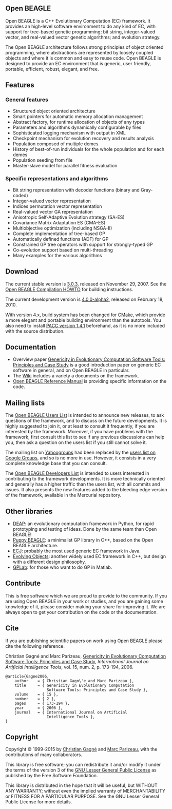 ## Open BEAGLE

Open BEAGLE is a C++ Evolutionary Computation (EC) framework. It provides an high-level software environment to do any kind of EC, with support for tree-based genetic programming; bit string, integer-valued vector, and real-valued vector genetic algorithms; and evolution strategy.

The Open BEAGLE architecture follows strong principles of object oriented programming, where abstractions are represented by loosely coupled objects and where it is common and easy to reuse code. Open BEAGLE is designed to provide an EC environment that is generic, user friendly, portable, efficient, robust, elegant, and free.

## Features

### General features
* Structured object oriented architecture
* Smart pointers for automatic memory allocation management
* Abstract factory, for runtime allocation of objects of any types
* Parameters and algorithms dynamically configurable by files
* Sophisticated logging mechanism with output in XML
* Checkpoint mechanism for evolution recovery and results analysis
* Population composed of multiple demes
* History of best-of-run individuals for the whole population and for each demes
* Population seeding from file
* Master-slave model for parallel fitness evaluation

### Specific representations and algorithms
* Bit string representation with decoder functions (binary and Gray-coded)
* Integer-valued vector representation
* Indices permutation vector representation
* Real-valued vector GA representation
* Anisotropic Self-Adaptive Evolution strategy (SA-ES)
* Covariance Matrix Adaptation ES (CMA-ES)
* Multiobjective optimization (including NSGA-II)
* Complete implementation of tree-based GP
* Automatically defined functions (ADF) for GP
* Constrained GP tree operators with support for strongly-typed GP
* Co-evolution support based on multi-threading
* Many examples for the various algorithms

## Download

The current stable version is [3.0.3](http://code.google.com/p/beagle/downloads/detail?name=beagle-3.0.3.tar.gz), released on November 29, 2007. See the [Open BEAGLE Compilation HOWTO](http://code.google.com/p/beagle/downloads/detail?name=beagle-compil-howto-3.0.1-r1.pdf) for building instructions.

The current development version is [4.0.0-alpha2](http://code.google.com/p/beagle/downloads/detail?name=OpenBEAGLE-4.0.0-alpha2-Source.tar.gz), released on February 18, 2010.

With version 4.x, build system has been changed for [CMake](http://www.cmake.org), which provide a more elegant and portable building environment than the autotools. You also need to install [PACC version 1.4.1](http://code.google.com/p/beagle/downloads/detail?name=pacc-1.4.1-Source.tar.gz) beforehand, as it is no more included with the source distribution. 

## Documentation

* Overview paper [Genericity in Evolutionary Computation Software Tools: Principles and Case Study](http://vision.gel.ulaval.ca/en/publications/Id_605/PublDetails.php) is a good introduction paper on generic EC software in general, and on Open BEAGLE in particular.
* The [Wiki](http://code.google.com/p/beagle/w/list) includes a variety a documents on the framework.
* [Open BEAGLE Reference Manual](http://beagle.gel.ulaval.ca/refmanual/current) is providing specific information on the code.

## Mailing lists

The [Open BEAGLE Users List](https://groups.google.com/forum/#!forum/openbeagle-users) is intended to announce new releases, to ask questions of the framework, and to discuss on the future developments. It is highly suggested to join it, or at least to consult it frequently, if you are interested by the framework. Moreover, if you have problems with the framework, first consult this list to see if any previous discussions can help you, then ask a question on the users list if you still cannot solve it.

The mailing list on [Yahoogroups](http://tech.groups.yahoo.com/group/openbeagle) had been replaced by the [users list on Google Groups](https://groups.google.com/forum/#!forum/openbeagle-users), and so is no more in use. However, it consists in a very complete knowledge base that you can consult.

The [Open BEAGLE Developers List](https://groups.google.com/forum/#!forum/openbeagle-developers) is intended to users interested in contributing to the framework developments. It is more technically oriented and generally has a higher traffic than the users list, with all commits and issues. It also presents the new features added to the bleeding edge version of the framework, available in the Mercurial repository. 

## Other libraries

* [DEAP](http://code.google.com/p/deap): an evolutionary computation framework in Python, for rapid prototyping and testing of ideas. Done by the same team than Open BEAGLE!
* [Puppy BEAGLE](https://code.google.com/p/beagle/wiki/Puppy): a minimalist GP library in C++, based on the Open BEAGLE architecture.
* [ECJ](http://cs.gmu.edu/~eclab/projects/ecj/): probably the most used generic EC framework in Java.
* [Evolving Objects](http://eodev.sourceforge.net/): another widely used EC framework in C++, but design with a different design philosophy.
* [GPLab](http://gplab.sourceforge.net/): for those who want to do GP in Matlab.

## Contribute

This is free software which we are proud to provide to the community. If you are using Open BEAGLE in your work or studies, and you are gaining some knowledge of it, please consider making your share for improving it. We are always open to get your contribution on the code or the documentation.

## Cite

If you are publishing scientific papers on work using Open BEAGLE please cite the following reference.

Christian Gagné and Marc Parizeau, [Genericity in Evolutionary Computation Software Tools: Principles and Case Study](http://vision.gel.ulaval.ca/en/publications/Id_605/PublDetails.php), _International Journal on Artificial Intelligence Tools_, vol. 15, num. 2, p. 173-194, 2006.
```
@article{Gagne2006,
    author    = { Christian Gagn\'e and Marc Parizeau },
    title     = { Genericity in Evolutionary Computation 
		          Software Tools: Principles and Case Study },
    volume    = { 15 },
    number    = { 2 },
    pages     = { 173-194 },
    year      = { 2006 },
    journal   = { International Journal on Artificial 
		          Intelligence Tools },
}
```

## Copyright

Copyright © 1999-2015 by [Christian Gagné](http://vision.gel.ulaval.ca/~cgagne) and [Marc Parizeau](http://vision.gel.ulaval.ca/en/people/Id_17/index.php), with the contributions of many collaborators.

This library is free software; you can redistribute it and/or modify it under the terms of the version 3 of the [GNU Lesser General Public License](http://www.gnu.org/licenses/lgpl.html) as published by the Free Software Foundation.

This library is distributed in the hope that it will be useful, but WITHOUT ANY WARRANTY; without even the implied warranty of MERCHANTABILITY or FITNESS FOR A PARTICULAR PURPOSE. See the GNU Lesser General Public License for more details.

